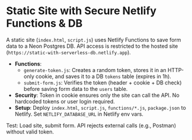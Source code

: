 # Static Site with Secure Netlify Functions & DB

A static site (`index.html`, `script.js`) uses Netlify Functions to save form data to a Neon Postgres DB. API access is restricted to the hosted site (`https://static-with-serverless-db.netlify.app`).

- **Functions**:
  - `generate-token.js`: Creates a random token, stores it in an HTTP-only cookie, and saves it to a DB `tokens` table (expires in 1h).
  - `submit-form.js`: Verifies the token (header + cookie + DB check) before saving form data to the `users` table.
- **Security**: Token in cookie ensures only the site can call the API. No hardcoded tokens or user login required.
- **Setup**: Deploy `index.html`, `script.js`, `functions/*.js`, `package.json` to Netlify. Set `NETLIFY_DATABASE_URL` in Netlify env vars.

Test: Load site, submit form. API rejects external calls (e.g., Postman) without valid token.